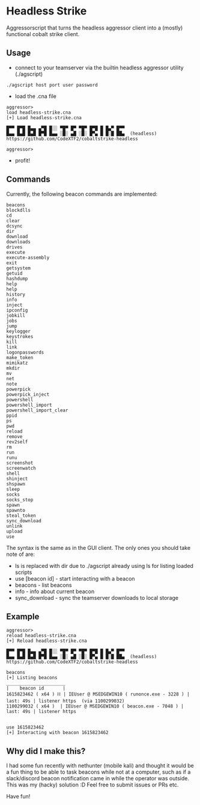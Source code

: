 # Headless Strike
Aggressorscript that turns the headless aggressor client into a (mostly) functional cobalt strike client.

## Usage
- connect to your teamserver via the builtin headless aggressor utility (./agscript)
```
./agscript host port user password
```
- load the .cna file 
```
aggressor> 
load headless-strike.cna
[+] Load headless-strike.cna

█▀▀ █▀█ █▄▄ ▄▀█ █░░ ▀█▀ █▀ ▀█▀ █▀█ █ █▄▀ █▀▀
█▄▄ █▄█ █▄█ █▀█ █▄▄ ░█░ ▄█ ░█░ █▀▄ █ █░█ ██▄  (headless)
https://github.com/CodeXTF2/cobaltstrike-headless

aggressor> 
```
- profit!

## Commands
Currently, the following beacon commands are implemented:
```
beacons
blockdlls
cd
clear
dcsync
dir
download
downloads
drives
execute
execute-assembly
exit
getsystem
getuid
hashdump
help
help
history
info
inject
ipconfig
jobkill
jobs
jump
keylogger
keystrokes
kill
link
logonpasswords
make_token
mimikatz
mkdir
mv
net
note
powerpick
powerpick_inject
powershell
powershell_import
powershell_import_clear
ppid
ps
pwd
reload
remove
rev2self
rm
run
runu
screenshot
screenwatch
shell
shinject
shspawn
sleep
socks
socks_stop
spawn
spawnto
steal_token
sync_download
unlink
upload
use
```
The syntax is the same as in the GUI client. The only ones you should take note of are:
- ls is replaced with dir due to ./agscript already using ls for listing loaded scripts
- use [beacon id] - start interacting with a beacon
- beacons - list beacons
- info - info about current beacon
- sync_download - sync the teamserver downloads to local storage


## Example
```
aggressor> 
reload headless-strike.cna
[+] Reload headless-strike.cna

█▀▀ █▀█ █▄▄ ▄▀█ █░░ ▀█▀ █▀ ▀█▀ █▀█ █ █▄▀ █▀▀
█▄▄ █▄█ █▄█ █▀█ █▄▄ ░█░ ▄█ ░█░ █▀▄ █ █░█ ██▄  (headless)
https://github.com/CodeXTF2/cobaltstrike-headless

beacons
[+] Listing beacons
______________________
|    beacon id       |
1615823462 ( x64 ) ⛓ | IEUser @ MSEDGEWIN10 ( runonce.exe - 3228 ) | last: 49s | listener https  (via 1100299032)
1100299032 ( x64 )  | IEUser @ MSEDGEWIN10 ( beacon.exe - 7048 ) | last: 49s | listener https


use 1615823462
[+] Interacting with beacon 1615823462
```

## Why did I make this?
I had some fun recently with nethunter (mobile kali) and thought it would be a fun thing to be able to task beacons while not at a computer, such as if a slack/discord beacon notification came in while the operator was outside. This was my (hacky) solution :D Feel free to submit issues or PRs etc.

Have fun!

